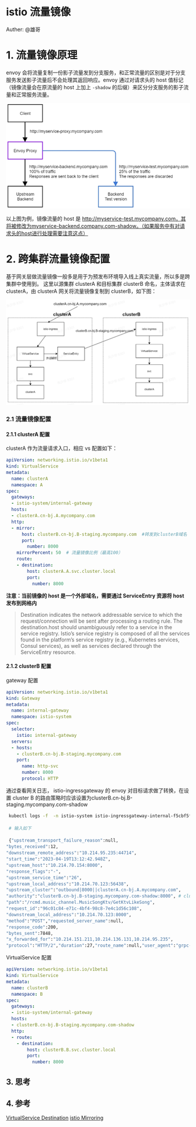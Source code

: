 # istio 流量镜像

Auther: @雄哥

# 1. 流量镜像原理

envoy 会将流量复制一份影子流量发到分支服务，和正常流量的区别是对于分支服务发送影子流量后不会处理其返回响应。envoy 通过对请求头的 host 值标记（镜像流量会在原流量的 host 上加上 `-shadow` 的后缀）来区分分支服务的影子流量和正常服务流量。

![istio流量镜像图][istio流量镜像图]

以上图为例，镜像流量的 host 是 http://myservice-test.mycompany.com，其将被修改为myservice-backend.company.com-shadow。（如果服务中有对请求头的host进行处理需要注意这点）

# 2. 跨集群流量镜像配置

基于网关层做流量镜像一般多是用于为预发布环境导入线上真实流量，所以多是跨集群中使用到。
这里以源集群 clusterA 和目标集群 clusterB 命名，主体请求在 clusterA，由 clusterA 网关将流量镜像复制到 clusterB，如下图：

![istio流量镜像拓扑]

### 2.1 流量镜像配置

#### 2.1.1 clusterA 配置

clusterA 作为流量请求入口，相应 vs 配置如下：

```yaml
apiVersion: networking.istio.io/v1beta1
kind: VirtualService
metadata:
  name: clusterA
  namespace: A
spec:
  gateways:
  - istio-system/internal-gateway
  hosts:
  - clusterA.cn-bj.A.mycompany.com
  http:
  - mirror:
      host: clusterB.cn-bj.B-staging.mycompany.com  #转发到clusterB域名
      port:
        number: 8000
    mirrorPercent: 50  # 流量镜像比例（最高100）
    route:
    - destination:
        host: clusterA.A.svc.cluster.local
        port:
          number: 8000
```

**注意：当前镜像的 host 是一个外部域名，需要通过 ServiceEntry 资源将 host 发布到网格内**

> Destination indicates the network addressable service to which the request/connection will be sent after processing a routing rule. The destination.host should unambiguously refer to a service in the service registry. Istio’s service registry is composed of all the services found in the platform’s service registry (e.g., Kubernetes services, Consul services), as well as services declared through the ServiceEntry resource.


#### 2.1.2 clusterB 配置

gateway 配置

```yaml
apiVersion: networking.istio.io/v1beta1
kind: Gateway
metadata:
  name: internal-gateway
  namespace: istio-system
spec:
  selector:
    istio: internal-gateway
  servers:
  - hosts:
    - clusterB.cn-bj.B-staging.mycompany.com
    port:
      name: http-svc
      number: 8000
      protocol: HTTP
```

通过查看网关日志， istio-ingressgateway 的 envoy 对目标请求做了转换，在设置 cluster B 的路由策略时应该设置为clusterB.cn-bj.B-staging.mycompany.com-shadow

```bash
 kubectl logs -f  -n istio-system istio-ingressgateway-internal-f5cbf5f84-nx45b --tail=10|grep shadow

 # 输入如下

 {"upstream_transport_failure_reason":null,
"bytes_received":12,
"downstream_remote_address":"10.214.95.235:44714",
"start_time":"2023-04-19T13:12:42.948Z",
"upstream_host":"10.214.70.154:8000",
"response_flags":"-",
"upstream_service_time":"26",
"upstream_local_address":"10.214.70.123:56438",
"upstream_cluster":"outbound|8000||clusterA.cn-bj.A.mycompany.com",
"authority":"clusterB.cn-bj.B-staging.mycompany.com-shadow:8000", # clusterB.cn-bj.B-staging.mycompany.com -> clusterB.cn-bj.B-staging.mycompany.com-shadow
"path":"/rcmd.music_channel.MusicSongKtv/GetKtvLikeSong",
"request_id":"96c01c84-e71c-4bf4-98c8-7e4c1d56c108",
"downstream_local_address":"10.214.70.123:8000",
"method":"POST","requested_server_name":null,
"response_code":200,
"bytes_sent":7848,
"x_forwarded_for":"10.214.151.211,10.214.136.131,10.214.95.235",
"protocol":"HTTP/2","duration":27,"route_name":null,"user_agent":"grpc-go/1.49.0-dev"}
```

VirtualService 配置

```yaml
apiVersion: networking.istio.io/v1beta1
kind: VirtualService
metadata:
  name: clusterB
  namespace: B
spec:
  gateways: 
  - istio-system/internal-gateway
  hosts:
  - clusterB.cn-bj.B-staging.mycompany.com-shadow
  http:
  - route:
    - destination:
        host: clusterB.B.svc.cluster.local
        port:
          number: 8000
```

## 3. 思考



## 4. 参考

[VirtualService Destination](https://istio.io/latest/docs/reference/config/networking/virtual-service/#Destination)
[istio Mirroring](https://istio.io/latest/docs/tasks/traffic-management/mirroring/)


[istio流量镜像图]: /images/istio流量镜像图.jpeg
[istio流量镜像拓扑]: /images/istio%E6%B5%81%E9%87%8F%E9%95%9C%E5%83%8F%E6%B5%81%E9%87%8F%E6%8B%93%E6%89%91%E5%9B%BE.jpg